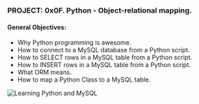 ### PROJECT: 0x0F. Python - Object-relational mapping.

#### General Objectives:

- Why Python programming is awesome.
- How to connect to a MySQL database from a Python script.
- How to SELECT rows in a MySQL table from a Python script.
- How to INSERT rows in a MySQL table from a Python script.
- What ORM means.
- How to map a Python Class to a MySQL table.

![Learning Python and MySQL](https://upload.wikimedia.org/wikipedia/commons/6/62/MindView_icon.png)

